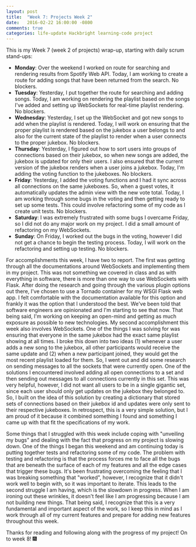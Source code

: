 ```yaml
---
layout: post
title:  "Week 7: Projects Week 2"
date:   2016-02-22 16:00:00 -0800
comments: true
categories: life-update Hackbright learning-code project
---
```

<!--Introduction-->
This is my Week 7 (week 2 of projects) wrap-up, starting with daily scrum stand-ups:

- **Monday**: Over the weekend I worked on route for searching and rendering results from Spotify Web API. Today, I am working to create a route for adding songs that have been returned from the search. No blockers. 
- **Tuesday**: Yesterday, I put together the route for searching and adding songs. Today, I am working on rendering the playlist based on the songs I've added and setting up WebSockets for real-time playlist rendering. No blockers.
- **Wednesday**: Yesterday, I set up the WebSocket and got new songs to add when the playlist is rendered. Today, I will work on ensuring that the proper playlist is rendered based on the jukebox a user belongs to and also for the current state of the playlist to render when a user connects to the proper jukebox. No blockers.
- **Thursday**: Yesterday, I figured out how to sort users into groups of connections based on their jukebox, so when new songs are added, the jukebox is updated for only their users. I also ensured that the current version of the jukebox renders when a user joins a jukebox. Today, I'm adding the voting function to the jukeboxes. No blockers.
- **Friday**: Yesterday, I added the voting functions and I had it sync across all connections on the same jukeboxes. So, when a guest votes, it automatically updates the admin view with the new vote total. Today, I am working through some bugs in the voting and then getting ready to set up some tests. This could involve refactoring some of my code as I create unit tests. No blockers.
- **Saturday**: I was extremely frustrated with some bugs I overcame Friday, so I did not do any major work on my project. I did a small amount of refactoring on my WebSockets.
- **Sunday**: On Friday, I worked out the bugs in the voting, however I did not get a chance to begin the testing process. Today, I will work on the refactoring and setting up testing. No blockers.

<!--Accomplishments-->
For accomplishments this week, I have two to report. The first was getting through all the documentations around WebSockets and implementing them in my project. This was not something we covered in class and as with everything in software, there is more than one way to use WebSockets with Flask. After doing the research and going through the various plugin options out there, I've chosen to use a Tornado container for my WSGI Flask web app. I felt comfortable with the documentation available for this option and frankly it was the option that I understood the best. We've been told that software engineers are opinionated and I'm starting to see that now. That being said, I'm working on keeping an open-mind and getting as much exposure as possible to new technologies. My second accomplishment this week also involves WebSockets. One of the things I was solving for was ensuring that everyone in the same jukebox had the exact same playlist showing at all times. I broke this down into two ideas (1) whenever a user adds a new song to the jukebox, all other participants would receive the same update and (2) when a new participant joined, they would get the most recent playlist loaded for them. So, I went out and did some research on sending messages to all the sockets that were currently open. One of the solutions I encountered involved adding all open connections to a set and then sending out messages to all connections currently in this set. This was very helpful, however, I did not want all users to be in a single gigantic set, since each user should only get updates on the jukebox they belonged to. So, I built on the idea of this solution by creating a dictionary that stored sets of connections based on their jukebox id and updates were only sent to their respective jukeboxes. In retrospect, this is a very simple solution, but I am proud of it because it combined something I found and something I came up with that fit the specifications of my work.

<!--Things I struggled with-->
Some things that I struggled with this week include coping with "unveiling my bugs" and dealing with the fact that progress on my project is slowing down. One of the things I began this weekend and am continuing today is putting together tests and refactoring some of my code. The problem with testing and refactoring is that the process forces me to face all the bugs that are beneath the surface of each of my features and all the edge cases that trigger these bugs. It's been frustrating overcoming the feeling that I was breaking something that "worked", however, I recognize that it didn't work well to begin with, so it was important to iterate. This leads to the second struggle I am having, which is the slowdown in progress. When I am ironing out these wrinkles, it doesn't feel like I am progressing because I am not building new things. That being said, I recognize that this is a very fundamental and important aspect of the work, so I keep this in mind as I work through all of my current features and prepare for adding new features throughout this week.

Thanks for reading and following along with the progress of my project! On to week 8! &#127878;
